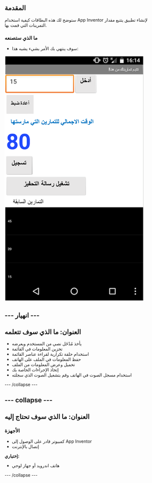 ## المقدمة

ستوضح لك هذه البطاقات كيفية استخدام App Inventor لإنشاء تطبيق يتتبع مقدار التمرينات التي قمت بها.


### ما الذي ستصنعه

 * سوف ينتهي بك الأمر بشيء يشبه هذا:

![](images/fitnessAppScreenshot.png)

--- انهيار ---
---
العنوان: ما الذي سوف تتعلمه
---

+ يأخذ مُدْخَل نصي من المستخدم ويعرضه
+ تخزين المعلومات في القائمة
+ استخدام حلقة تكرارية لقراءة عناصر القائمة
+ حفظ المعلومات في الملف على الهاتف
+ تحميل وعرض المعلومات من الملف
+ إتخاذ الإجراءات الخاصة بك
+ استخدام مسجل الصوت في الهاتف وقم بتشغيل الصوت الذي سجلته

--- /collapse ---

--- collapse ---
---
العنوان: ما الذي سوف تحتاج إليه
---

### الأجهزة

+ كمبيوتر قادر على الوصول إلى App Inventor
+ إتصال بالإنترنت

**إختياري:**

+ هاتف اندرويد أو جهاز لوحي

--- /collapse ---